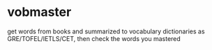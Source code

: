 # vobmaster
get words from books and summarized to vocabulary dictionaries as GRE/TOFEL/IETLS/CET, then check the words you mastered
